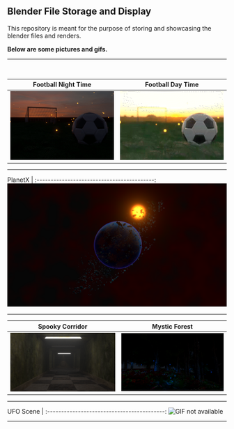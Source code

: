 ## Blender File Storage and Display


This repository is meant for the purpose of storing and showcasing the blender files and renders.

**Below are some pictures and gifs.**

---

<br/>

Football Night Time   | Football Day Time
:--------------------:|:------------------:
<img src='./Images-n-Videos/fireflies in a football ground gif.gif' alt="GIF not available" style="width:400px" title="Football Ground Night"> | <img src='./Images-n-Videos/football_Day.gif' alt="GIF not available" style="width:400px" title="Football Ground Night">

---

PlanetX                                    |
:------------------------------------------:
<img src='./Images-n-Videos/planetXcompost_02.png' alt="GIF not available" title="PlanetX">

---

Spooky Corridor   | Mystic Forest
:--------------------:|:------------------:
<img src='./Images-n-Videos/lonely_corridor(composted).png' alt="GIF not available" style="width:400px" title="Football Ground Night"> | <img src='./Images-n-Videos/MYSTIC_FOREST 2019-12-14 22-51-06-73.bmp' alt="GIF not available" style="width:400px" title="PlanetX">

---

UFO Scene                          |
:------------------------------------------:
<img src='./Images-n-Videos/UFO_COMPOSTED.png' alt="GIF not available" title="Football Ground Night">

---